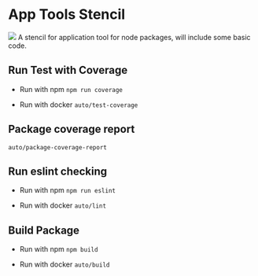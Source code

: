 # App Tools Stencil

![](https://github.com/mali-tian/package-stencil/workflows/CI.yml/badge.svg)
A stencil for application tool for node packages, will include some basic code.

## Run Test with Coverage

- Run with npm
`npm run coverage`

- Run with docker
`auto/test-coverage`

## Package coverage report

`auto/package-coverage-report`

## Run eslint checking

- Run with npm
`npm run eslint`

- Run with docker
`auto/lint`

## Build Package

- Run with npm
`npm build`

- Run with docker
`auto/build`
